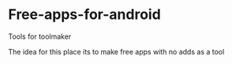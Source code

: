 # Free-apps-for-android
Tools for toolmaker

The idea for this place its to make free apps with no adds as a tool

